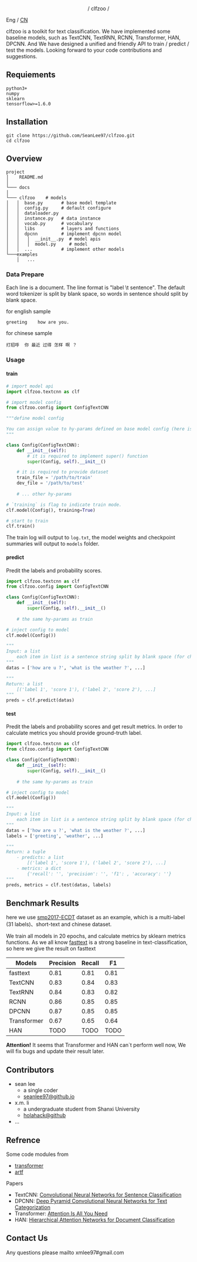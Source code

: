 <p align="center">/ clfzoo /</p>

Eng / [CN](https://github.com/SeanLee97/clfzoo/blob/master/docs/ZH_README.md)

clfzoo is a toolkit for text classification. We have implemented some baseline models, such as TextCNN, TextRNN, RCNN, Transformer, HAN, DPCNN. And We have designed a unified and friendly API to train / predict / test the models. Looking forward to your code contributions and suggestions.

## Requiements
```
python3+
numpy
sklearn
tensorflow>=1.6.0
```

## Installation
```
git clone https://github.com/SeanLee97/clfzoo.git
cd clfzoo
```

## Overview
```
project
│    README.md
│
└─── docs
│
└─── clfzoo    # models
│   │  base.py       # base model template
│   │  config.py     # default configure
│   │  dataloader.py
│   │  instance.py   # data instance
│   │  vocab.py      # vocabulary
│   │  libs          # layers and functions
│   │  dpcnn         # implement dpcnn model
│   │   │  __init__.py  # model apis
│   │   │  model.py     # model
│   │  ...           # implement other models
└───examples
    │   ...
```

### Data Prepare
Each line is a document. The line format is "label \t sentence". The default word tokenizer is split by blank space, so words in sentence should split by blank space.

for english sample

```
greeting    how are you.
```

for chinese sample
```
打招呼  你 最近 过得 怎样 啊 ？
```

### Usage

#### train
```python
# import model api
import clfzoo.textcnn as clf  

# import model config
from clfzoo.config import ConfigTextCNN

"""define model config

You can assign value to hy-params defined on base model config (here is ConfigTextCNN)
"""

class Config(ConfigTextCNN):
    def __init__(self):
        # it is required to implement super() function
        super(Config, self).__init__()

    # it is required to provide dataset
    train_file = '/path/to/train'
    dev_file = '/path/to/test'
    
    # ... other hy-params

# `training` is flag to indicate train mode.
clf.model(Config(), training=True)

# start to train
clf.train()
```

The train log will output to `log.txt`, the model weights and checkpoint summaries will output to `models` folder.

#### predict

Predit the labels and probability scores.

```python
import clfzoo.textcnn as clf
from clfzoo.config import ConfigTextCNN

class Config(ConfigTextCNN):
    def __init__(self):
        super(Config, self).__init__()
    
    # the same hy-params as train

# inject config to model
clf.model(Config())

"""
Input: a list
    each item in list is a sentence string split by blank space (for chinese sentence you should prepare your input data first)
"""
datas = ['how are u ?', 'what is the weather ?', ...]

"""
Return: a list
    [('label 1', 'score 1'), ('label 2', 'score 2'), ...]
"""
preds = clf.predict(datas)
```

#### test

Predit the labels and probability scores and get result metrics. In order to calculate metrics you should provide ground-truth label.

```python
import clfzoo.textcnn as clf
from clfzoo.config import ConfigTextCNN

class Config(ConfigTextCNN):
    def __init__(self):
        super(Config, self).__init__()
    
    # the same hy-params as train

# inject config to model
clf.model(Config())

"""
Input: a list
    each item in list is a sentence string split by blank space (for chinese sentence you should prepare your input data first)
"""
datas = ['how are u ?', 'what is the weather ?', ...]
labels = ['greeting', 'weather', ...]

"""
Return: a tuple
    - predicts: a list
        [('label 1', 'score 1'), ('label 2', 'score 2'), ...]
    - metrics: a dict
        {'recall': '', 'precision': '', 'f1': , 'accuracy': ''}
"""
preds, metrics = clf.test(datas, labels)
```


## Benchmark Results
here we use [smp2017-ECDT](https://arxiv.org/abs/1709.10217) dataset as an example, which is a multi-label (31 labels)、short-text and chinese dataset.

We train all models in 20 epochs, and calculate metrics by sklearn metrics functions. As we all know [fasttext](https://github.com/facebookresearch/fastText) is a strong baseline in text-classification, so here we give the result on fasttext

|  Models  | Precision   | Recall   | F1   |
| ------------ | ------------ | ------------ | ------------ |
|  fasttext  |  0.81  | 0.81  | 0.81  |
|   TextCNN |  0.83  | 0.84   | 0.83   |
|   TextRNN |  0.84  | 0.83   |  0.82  |
|   RCNN |  0.86  | 0.85   | 0.85   |
|   DPCNN |  0.87  | 0.85  | 0.85 |
|   Transformer |  0.67  | 0.65   | 0.64  |
|   HAN |  TODO  | TODO   | TODO   |

**Attention!**  It seems that Transformer and HAN can`t perform well now, We will fix bugs and update their result later.

## Contributors
- sean lee
    - a single coder 
    - [seanlee97@github.io](https://seanlee97.github.io/)
- x.m. li
    - a undergraduate student from Shanxi University
    - [holahack@github](https://github.com/holahack)
- ...

## Refrence
Some code modules from

- [transformer](https://github.com/Kyubyong/transformer)
- [artf](https://github.com/SeanLee97/artf)

Papers

- TextCNN: [Convolutional Neural Networks for Sentence Classification](https://arxiv.org/abs/1408.5882)
- DPCNN: [Deep Pyramid Convolutional Neural Networks for Text Categorization](https://ai.tencent.com/ailab/media/publications/ACL3-Brady.pdf)
- Transformer: [Attention Is All You Need](https://arxiv.org/abs/1706.03762)
- HAN: [Hierarchical Attention Networks for Document Classification](https://www.cs.cmu.edu/~hovy/papers/16HLT-hierarchical-attention-networks.pdf)

## Contact Us
Any questions please mailto xmlee97#gmail.com

